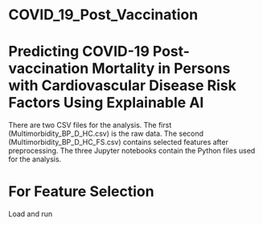 # COVID_19_Post_Vaccination
# Predicting COVID-19 Post-vaccination Mortality in Persons with Cardiovascular Disease Risk Factors Using Explainable AI
There are two CSV files for the analysis. The first (Multimorbidity_BP_D_HC.csv) is the raw data. The second (Multimorbidity_BP_D_HC_FS.csv) contains selected features after preprocessing.
The three Jupyter notebooks contain the Python files used for the analysis.
# For Feature Selection
Load and run
